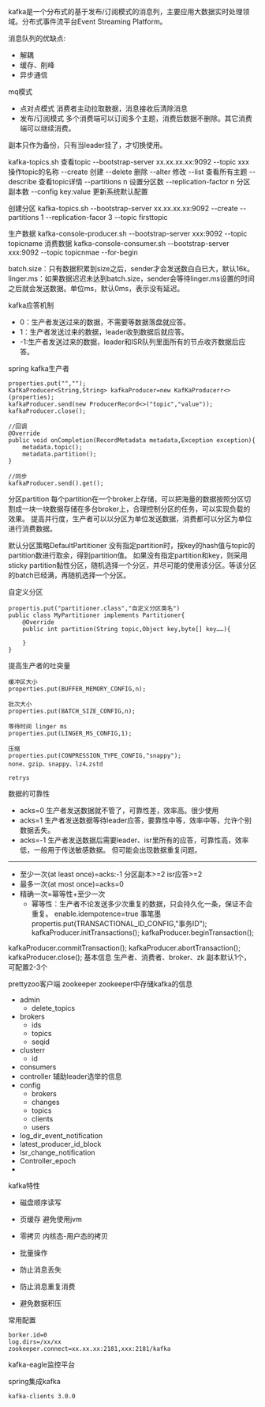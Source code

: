 kafka是一个分布式的基于发布/订阅模式的消息列，主要应用大数据实时处理领域。分布式事件流平台Event Streaming Platform。


消息队列的优缺点:
* 解耦
* 缓存、削峰
* 异步通信

mq模式
* 点对点模式
  消费者主动拉取数据，消息接收后清除消息
* 发布/订阅模式
  多个消费端可以订阅多个主题，消费后数据不删除。其它消费端可以继续消费。

副本只作为备份，只有当leader挂了，才切换使用。

kafka-topics.sh 查看topic
--bootstrap-server xx.xx.xx.xx:9092
--topic xxx 操作topic的名称
--create 创建
--delete 删除
--alter 修改
--list 查看所有主题
--describe 查看topic详情
--partitions n 设置分区数
--replication-factor n 分区副本数
--config key:value 更新系统默认配置

创建分区
kafka-topics.sh --bootstrap-server xx.xx.xx.xx:9092  --create --partitions 1 --replication-facor 3 --topic firsttopic

生产数据
kafka-console-producer.sh --bootstrap-server xxx:9092 --topic topicname
消费数据
kafka-console-consumer.sh --bootstrap-server xxx:9092 --topic topicnmae
--for-begin

batch.size：只有数据积累到size之后，sender才会发送数白白已大，默认16k。
linger.ms：如果数据迟迟未达到batch.size，sender会等待linger.ms设置的时间之后就会发送数据。单位ms，默认0ms，表示没有延迟。

kafka应答机制
* 0：生产者发送过来的数据，不需要等数据落盘就应答。
* 1：生产者发送过来的数据，leader收到数据后就应答。
* -1:生产者发送过来的数据，leader和ISR队列里面所有的节点收齐数据后应答。

spring kafka生产者
```
properties.put("","");
KafKaProducer<String,String> kafkaProducer=new KafKaProducerr<>(properties);
kafkaProducer.send(new ProducerRecord<>("topic","value"));
kafkaProducer.close();

//回调
@Override
public void onCompletion(RecordMetadata metadata,Exception exception){
    metadata.topic();
    metadata.partition();
}

//同步
kafkaProducer.send().get();
```

分区partition
每个partition在一个broker上存储，可以把海量的数据按照分区切割成一块一块数据存储在多台broker上，合理控制分区的任务，可以实现负载的效果。
提高并行度，生产者可以以分区为单位发送数据，消费都可以分区为单位进行消费数据。

默认分区策略DefaultPartitioner
没有指定partition时，按key的hash值与topic的partition数进行取余，得到partition值。
如果没有指定partition和key，则采用sticky partition黏性分区，随机选择一个分区，并尽可能的使用该分区。等该分区的batch已经满，再随机选择一个分区。

自定义分区
```
propertis.put("partitioner.class","自定义分区类名")
public class MyPartitioner implements Partitioner{
    @Override
    public int partition(String topic,Object key,byte[] key……){

    }
}
```
提高生产者的吐突量
```
缓冲区大小
properties.put(BUFFER_MEMORY_CONFIG,n);

批次大小
properties.put(BATCH_SIZE_CONFIG,n);

等待时间 linger ms
properties.put(LINGER_MS_CONFIG,1);

压缩
properties.put(CONPRESSION_TYPE_CONFIG,"snappy");
none、gzip、snappy、lz4､zstd

retrys
```
数据的可靠性
* acks=0 生产者发送数据就不管了，可靠性差，效率高。很少使用
* acks=1 生产者发送数据等待leader应答，要靠性中等，效率中等，允许个别数据丢失。
* acks=-1 生产者发送数据后需要leader、isr里所有的应答，可靠性高，效率低，一般用于传送敏感数据。
  但可能会出现数据重复问题。


---------
* 至少一次(at least once)=acks:-1 分区副本>=2 isr应答>=2
* 最多一次(at most once)=acks=0
* 精确一次=幂等性+至少一次
  * 幂等性：生产者不论发送多少次重复的数据，只会持久化一条，保证不会重复。
    enable.idempotence=true
事笔墨
propertis.put(TRANSACTIONAL_ID_CONFIG,"事务ID");
kafkaProducer.initTransactions();
kafkaProducer.beginTransaction();

kafkaProducer.commitTransaction();
kafkaProducer.abortTransaction();
kafkaProducer.close();
基本信息
 生产者、消费者、broker、zk
 副本默认1个，可配置2-3个


prettyzoo客户端 zookeeper
zookeeper中存储kafka的信息
* admin
  * delete_topics
* brokers
  * ids
  * topics
  * seqid
* clusterr
  * id
* consumers
* controller 辅助leader选举的信息
* config
  * brokers
  * changes
  * topics
  * clients
  * users
* log_dir_event_notification
* latest_producer_id_block
* lsr_change_notification
* Controller_epoch
* 

 kafka特性
 * 磁盘顺序读写
 * 页缓存 避免使用jvm
 * 零拷贝 内核态-用户态的拷贝
 * 批量操作


* 防止消息丢失
* 防止消息重复消费
* 避免数据积压

常用配置
```
borker.id=0
log.dirs=/xx/xx
zookeeper.connect=xx.xx.xx:2181,xxx:2181/kafka
```


kafka-eagle监控平台


spring集成kafka
```
kafka-clients 3.0.0
```
